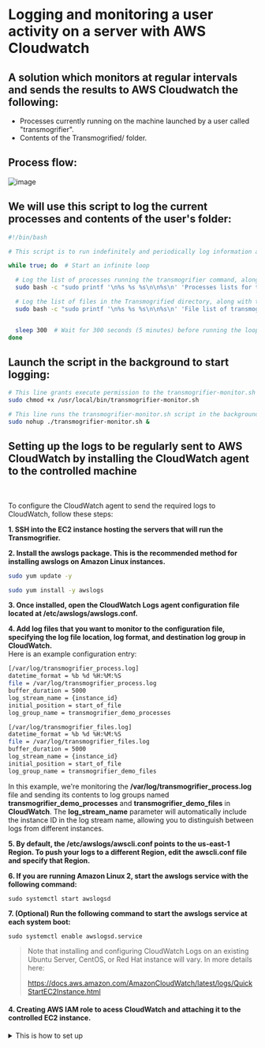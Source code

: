 # Logging and monitoring a user activity on a server with AWS Cloudwatch

## A solution which monitors at regular intervals and sends the results to AWS Cloudwatch the following:

- Processes currently running on the machine launched by a user called "transmogrifier".
- Contents of the Transmogrified/ folder.


## Process flow:
![image](https://github.com/otam-mato/AWS_CloudWatch_Logging_and_monitoring/assets/113034133/cb2af34a-a608-406d-94fc-06d4df91f00e)


## We will use this script to log the current processes and contents of the user's folder:

```sh
#!/bin/bash

# This script is to run indefinitely and periodically log information about the transmogrifier process and its associated files.

while true; do  # Start an infinite loop

  # Log the list of processes running the transmogrifier command, along with the hostname and current date/time, to a file called transmogrifier_process.log
  sudo bash -c "sudo printf '\n%s %s %s\n\n%s\n' 'Processes lists for transmogrifier:' '$(hostname)' '$(date +'%Y-%m-%d %H:%M:%S')' '$(ps -u transmogrifier -f)' >> /var/log/transmogrifier_process.log"

  # Log the list of files in the Transmogrified directory, along with the hostname and current date/time, to a file called transmogrifier_files.log
  sudo bash -c "sudo printf '\n%s %s %s\n\n%s\n' 'File list of transmogrifier:' '$(hostname)' '$(date +'%Y-%m-%d %H:%M:%S')' '$(sudo ls -la /home/transmogrifier/Transmogrified/)' >> /var/log/transmogrifier_files.log"


  sleep 300  # Wait for 300 seconds (5 minutes) before running the loop again
done

```

## Launch the script in the background to start logging:

```sh
# This line grants execute permission to the transmogrifier-monitor.sh script, allowing it to be run as a command
sudo chmod +x /usr/local/bin/transmogrifier-monitor.sh  

# This line runs the transmogrifier-monitor.sh script in the background as a root user using the Bash shell
sudo nohup ./transmogrifier-monitor.sh &  

```

## Setting up the logs to be regularly sent to AWS CloudWatch by installing the CloudWatch agent to the controlled machine
<br>

To configure the CloudWatch agent to send the required logs to CloudWatch, follow these steps:

**1. SSH into the EC2 instance hosting the servers that will run the Transmogrifier.**

**2. Install the awslogs package. This is the recommended method for installing awslogs on Amazon Linux instances.**
``` sh
sudo yum update -y

sudo yum install -y awslogs
```

**3. Once installed, open the CloudWatch Logs agent configuration file located at /etc/awslogs/awslogs.conf.**

**4. Add log files that you want to monitor to the configuration file, specifying the log file location, log format, and destination log group in CloudWatch.**<br> Here is an example configuration entry:
``` sh
[/var/log/transmogrifier_process.log]
datetime_format = %b %d %H:%M:%S
file = /var/log/transmogrifier_process.log
buffer_duration = 5000
log_stream_name = {instance_id}
initial_position = start_of_file
log_group_name = transmogrifier_demo_processes

[/var/log/transmogrifier_files.log]
datetime_format = %b %d %H:%M:%S
file = /var/log/transmogrifier_files.log
buffer_duration = 5000
log_stream_name = {instance_id}
initial_position = start_of_file
log_group_name = transmogrifier_demo_files
```
In this example, we're monitoring the **/var/log/transmogrifier_process.log** file and sending its contents to log groups named **transmogrifier_demo_processes** and **transmogrifier_demo_files** in **CloudWatch**. The **log_stream_name** parameter will automatically include the instance ID in the log stream name, allowing you to distinguish between logs from different instances.

**5. By default, the /etc/awslogs/awscli.conf points to the us-east-1 Region. To push your logs to a different Region, edit the awscli.conf file and specify that Region.**

**6. If you are running Amazon Linux 2, start the awslogs service with the following command:**

```
sudo systemctl start awslogsd
```
**7. (Optional) Run the following command to start the awslogs service at each system boot:**

```
sudo systemctl enable awslogsd.service
```
> Note that installing and configuring CloudWatch Logs on an existing Ubuntu Server, CentOS, or Red Hat instance will vary. In more details here:
>
> https://docs.aws.amazon.com/AmazonCloudWatch/latest/logs/QuickStartEC2Instance.html

#### 4. Creating AWS IAM role to acess CloudWatch and attaching it to the controlled EC2 instance.

<details markdown=1><summary markdown="span">This is how to set up</summary>
<img width="1024" alt="Screenshot 2023-02-22 at 15 41 41" src="https://user-images.githubusercontent.com/104728608/220776314-cd01c708-c7ce-4ccf-800f-24849c7e7e4f.png">
<img width="1024" alt="Screenshot 2023-02-22 at 15 46 44" src="https://user-images.githubusercontent.com/104728608/220776307-baed37eb-1e62-488e-840c-363688bbceb3.png">
<img width="1024" alt="Screenshot 2023-02-22 at 15 44 30" src="https://user-images.githubusercontent.com/104728608/220776309-f6091d7f-9d44-4069-872f-427af098c9f5.png">

<img width="1024" alt="Screenshot 2023-02-22 at 16 03 00" src="https://user-images.githubusercontent.com/104728608/220776317-e6bb667a-7dc6-4f7f-9544-9641fe10e086.png">

</details>

<br>
